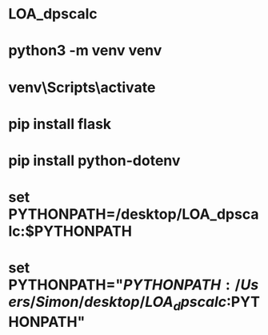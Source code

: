 # LOA_dpscalc
# python3 -m venv venv
# venv\Scripts\activate
# pip install flask
# pip install python-dotenv
# set PYTHONPATH=/desktop/LOA_dpscalc:$PYTHONPATH
# set PYTHONPATH="${PYTHONPATH}:/Users/Simon/desktop/LOA_dpscalc:$PYTHONPATH"